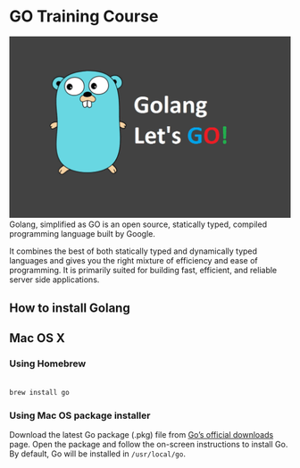 # GO Training Course

![Golang Lets GO](golang-lets-go.png)
Golang, simplified as GO is an open source, statically typed, compiled programming language built by Google.

It combines the best of both statically typed and dynamically typed languages and gives you the right mixture of efficiency and ease of programming. It is primarily suited for building fast, efficient, and reliable server side applications.

## How to install Golang


## Mac OS X

### Using Homebrew

``` bash

brew install go

```

### Using  Mac OS package installer

Download the latest Go package (.pkg) file from [Go’s official downloads](https://golang.org/dl/) page. Open the package and follow the on-screen instructions to install Go. By default, Go will be installed in `/usr/local/go`.


